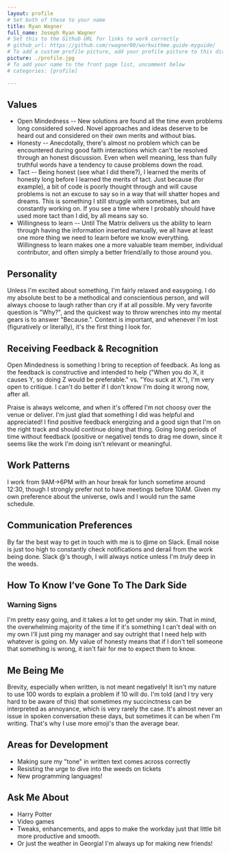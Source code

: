 ```yaml
---
layout: profile
# Set both of these to your name
title: Ryan Wagner
full_name: Joseph Ryan Wagner
# Set this to the Github URL for links to work correctly
# github_url: https://github.com/rwagner00/workwithme.guide-myguide/
# To add a custom profile picture, add your profile picture to this directory, update, and uncomment the relative link below.
picture: ./profile.jpg
# To add your name to the front page list, uncomment below
# categories: [profile]

---
```


## Values

* Open Mindedness -- New solutions are found all the time even problems long considered solved.  Novel approaches and ideas deserve to be heard out and considered on their own merits and without bias.
* Honesty -- Anecdotally, there's almost no problem which can be encountered during good faith interactions which can't be resolved through an honest discussion. Even when well meaning, less than fully truthful words have a tendency to cause problems down the road.
* Tact -- Being honest (see what I did there?), I learned the merits of honesty long before I learned the merits of tact. Just because (for example), a bit of code is poorly thought through and will cause problems is not an excuse to say so in a way that will shatter hopes and dreams. This is something I still struggle with sometimes, but am constantly working on. If you  see a time where I probably should have used more tact than I did, by all means say so. 
* Willingness to learn -- Until The Matrix delivers us the ability to learn through having the information inserted manually, we all have at least one more thing we need to learn before we know everything. Willingness to learn makes one a more valuable team member, individual contributor, and often simply a better friend/ally to those around you.  

## Personality

Unless I'm excited about something, I'm fairly relaxed and easygoing. I do my absolute best to be a methodical and conscientious person, and will always choose to laugh rather than cry if at all possible. My very favorite question is "Why?", and the quickest way to throw wrenches into my mental gears is to answer "Because.". Context is important, and whenever I'm lost (figuratively or literally), it's the first thing I look for.

## Receiving Feedback & Recognition

Open Mindedness is something I bring to reception of feedback. As long as the feedback is constructive and intended to help ("When you do X, it causes Y, so doing Z would be preferable." vs. "You suck at X."), I'm very open to critique. I can't do better if I don't know I'm doing it wrong now, after all. 

Praise is always welcome, and when it's offered I'm not choosy over the venue or deliver. I'm just glad that something I did was helpful and appreciated! I find positive feedback energizing and a good sign that I'm on the right track and should continue doing that thing. Going long periods of time without feedback (positive or negative) tends to drag me down, since it seems like the work I'm doing isn't relevant or meaningful.

## Work Patterns

I work from 9AM->6PM with an hour break for lunch sometime around 12:30, though I strongly prefer not to have meetings before 10AM. Given my own preference about the universe, owls and I would run the same schedule. 

## Communication Preferences

By far the best way to get in touch with me is to @me on Slack. Email noise is just too high to constantly check notifications and derail from the work being done. Slack @'s though, I will always notice unless I'm *truly* deep in the weeds.

## How To Know I’ve Gone To The Dark Side

### Warning Signs

I'm pretty easy going, and it takes a lot to get under my skin. That in mind, the overwhelming majority of the time if it's something I can't deal with on my own I'll just ping my manager and say outright that I need help with whatever is going on. My value of honesty means that if I don't tell someone that something is wrong, it isn't fair for me to expect them to know. 

## Me Being Me

Brevity, especially when written, is not meant negatively! It isn't my nature to use 100 words to explain a problem if 10 will do. I'm told (and I try very hard to be aware of this) that sometimes my succinctness can be interpreted as annoyance, which is very rarely the case. It's almost never an issue in spoken conversation these days, but sometimes it can be when I'm writing. That's why I use more emoji's than the average bear.

## Areas for Development

* Making sure my "tone" in written text comes across correctly
* Resisting the urge to dive into the weeds on tickets
* New programming languages!

## Ask Me About

* Harry Potter
* Video games
* Tweaks, enhancements, and apps to make the workday just that little bit more productive and smooth. 
* Or just the weather in Georgia! I'm always up for making new friends! 
